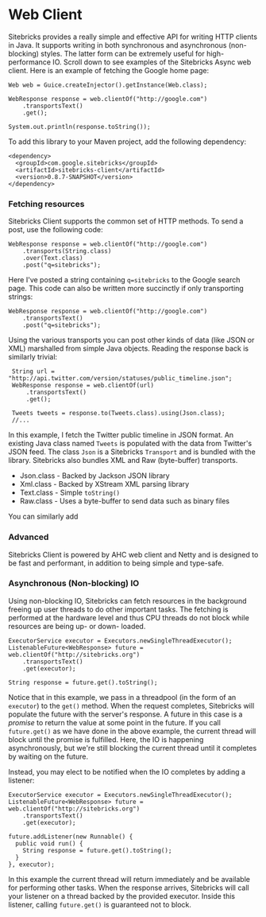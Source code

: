 <meta noindex>

# Web Client

Sitebricks provides a really simple and effective API for writing HTTP clients in Java. It supports
writing in both synchronous and asynchronous (non-blocking) styles. The latter form can be extremely
useful for high-performance IO. Scroll down to see examples of the Sitebricks Async web client.
 Here is an
 example of fetching the Google home page:

    Web web = Guice.createInjector().getInstance(Web.class);

    WebResponse response = web.clientOf("http://google.com")
        .transportsText()
        .get();

    System.out.println(response.toString());

To add this library to your Maven project, add the following dependency:

    <dependency>
      <groupId>com.google.sitebricks</groupId>
      <artifactId>sitebricks-client</artifactId>
      <version>0.8.7-SNAPSHOT</version>
    </dependency>

### Fetching resources

Sitebricks Client supports the common set of HTTP methods. To send a post, use the following code:

    WebResponse response = web.clientOf("http://google.com")
        .transports(String.class)
        .over(Text.class)
        .post("q=sitebricks");

Here I've posted a string containing `q=sitebricks` to the Google search page. This code can also
be written more succinctly if only transporting strings:

    WebResponse response = web.clientOf("http://google.com")
        .transportsText()
        .post("q=sitebricks");

Using the various
 transports you can post other kinds of data (like JSON or XML) marshalled from simple Java objects.
 Reading the response back is similarly trivial:

     String url = "http://api.twitter.com/version/statuses/public_timeline.json";
     WebResponse response = web.clientOf(url)
         .transportsText()
         .get();

     Tweets tweets = response.to(Tweets.class).using(Json.class);
     //...

In this example, I fetch the Twitter public timeline in JSON format. An existing Java class named
`Tweets` is populated with the data from Twitter's JSON feed. The class `Json` is a Sitebricks
 `Transport` and is bundled with the library. Sitebricks also bundles XML and Raw (byte-buffer)
transports.

  * Json.class - Backed by Jackson JSON library
  * Xml.class - Backed by XStream XML parsing library
  * Text.class - Simple `toString()`
  * Raw.class - Uses a byte-buffer to send data such as binary files

You can similarly add

### Advanced

Sitebricks Client is powered by AHC web client and Netty and is designed to be fast and performant,
in addition to being simple and type-safe.

### Asynchronous (Non-blocking) IO

Using non-blocking IO, Sitebricks can fetch resources in the background freeing up user threads to
do other important tasks. The fetching is performed at the hardware level and thus CPU threads do
not block while resources are being up- or down- loaded.

    ExecutorService executor = Executors.newSingleThreadExecutor();
    ListenableFuture<WebResponse> future = web.clientOf("http://sitebricks.org")
        .transportsText()
        .get(executor);

    String response = future.get().toString();

Notice that in this example, we pass in a threadpool (in the form of an `executor`) to the `get()`
 method. When the request completes, Sitebricks will populate the future with the server's response.
A future in this case is a _promise_ to return the value at some point in the future. If you call
`future.get()` as we have done in the above example, the current thread will block until the promise
is fulfilled. Here, the IO is happening asynchronously, but we're still blocking the current thread
until it completes by waiting on the future.

Instead, you may elect to be notified when the IO completes by adding a listener:

    ExecutorService executor = Executors.newSingleThreadExecutor();
    ListenableFuture<WebResponse> future = web.clientOf("http://sitebricks.org")
        .transportsText()
        .get(executor);

    future.addListener(new Runnable() {
      public void run() {
        String response = future.get().toString();
      }
    }, executor);

In this example the current thread will return immediately and be available for performing other
tasks. When the response arrives, Sitebricks will call your listener on a thread backed by the
provided executor. Inside this listener, calling `future.get()` is guaranteed not to block.